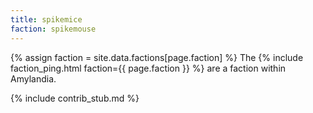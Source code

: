 ```yaml
---
title: spikemice
faction: spikemouse
---
```


{% assign faction = site.data.factions[page.faction] %}
The {% include faction_ping.html faction={{ page.faction }} %} are a faction within Amylandia.

{% include contrib_stub.md %}
